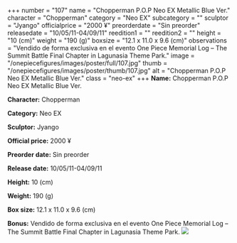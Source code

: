 +++
number = "107"
name = "Chopperman P.O.P Neo EX Metallic Blue Ver."
character = "Chopperman"
category = "Neo EX"
subcategory = ""
sculptor = "Jyango"
officialprice = "2000 ¥"
preorderdate = "Sin preorder"
releasedate = "10/05/11-04/09/11"
reedition1 = ""
reedition2 = ""
height = "10 (cm)"
weight = "190 (g)"
boxsize = "12.1 x 11.0 x 9.6 (cm)"
observations = "Vendido de forma exclusiva en el evento One Piece Memorial Log – The Summit Battle Final Chapter in Lagunasia Theme Park."
image = "/onepiecefigures/images/poster/full/107.jpg"
thumb = "/onepiecefigures/images/poster/thumb/107.jpg"
alt = "Chopperman P.O.P Neo EX Metallic Blue Ver."
class = "neo-ex"
+++
**Name:** Chopperman P.O.P Neo EX Metallic Blue Ver.

**Character:** Chopperman

**Category:** Neo EX 

**Sculptor:** Jyango

**Official price:** 2000 ¥

**Preorder date:** Sin preorder

**Release date:** 10/05/11-04/09/11

**Height:** 10 (cm)

**Weight:** 190 (g)

**Box size:** 12.1 x 11.0 x 9.6 (cm)

**Bonus:** Vendido de forma exclusiva en el evento One Piece Memorial Log – The Summit Battle Final Chapter in Lagunasia Theme Park.
<img src="/onepiecefigures/images/poster/thumb/107.jpg">